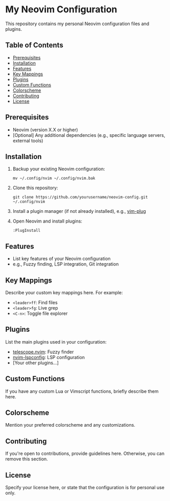 # My Neovim Configuration

This repository contains my personal Neovim configuration files and plugins.

## Table of Contents

- [Prerequisites](#prerequisites)
- [Installation](#installation)
- [Features](#features)
- [Key Mappings](#key-mappings)
- [Plugins](#plugins)
- [Custom Functions](#custom-functions)
- [Colorscheme](#colorscheme)
- [Contributing](#contributing)
- [License](#license)

## Prerequisites

- Neovim (version X.X or higher)
- [Optional] Any additional dependencies (e.g., specific language servers, external tools)

## Installation

1. Backup your existing Neovim configuration:
   ```
   mv ~/.config/nvim ~/.config/nvim.bak
   ```

2. Clone this repository:
   ```
   git clone https://github.com/yourusername/neovim-config.git ~/.config/nvim
   ```

3. Install a plugin manager (if not already installed), e.g., [vim-plug](https://github.com/junegunn/vim-plug)

4. Open Neovim and install plugins:
   ```
   :PlugInstall
   ```

## Features

- List key features of your Neovim configuration
- e.g., Fuzzy finding, LSP integration, Git integration

## Key Mappings

Describe your custom key mappings here. For example:

- `<leader>ff`: Find files
- `<leader>fg`: Live grep
- `<C-n>`: Toggle file explorer

## Plugins

List the main plugins used in your configuration:

- [telescope.nvim](https://github.com/nvim-telescope/telescope.nvim): Fuzzy finder
- [nvim-lspconfig](https://github.com/neovim/nvim-lspconfig): LSP configuration
- [Your other plugins...]

## Custom Functions

If you have any custom Lua or Vimscript functions, briefly describe them here.

## Colorscheme

Mention your preferred colorscheme and any customizations.

## Contributing

If you're open to contributions, provide guidelines here. Otherwise, you can remove this section.

## License

Specify your license here, or state that the configuration is for personal use only.
